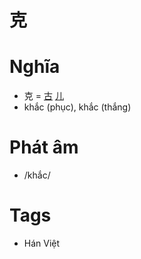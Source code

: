 # 克

# Nghĩa
* 克 = [古](古.md) [儿](儿.md)
* khắc (phục), khắc (thắng)

# Phát âm
* /khắc/

# Tags
* Hán Việt

<script>window.HANZI_FIELD='克';</script>
